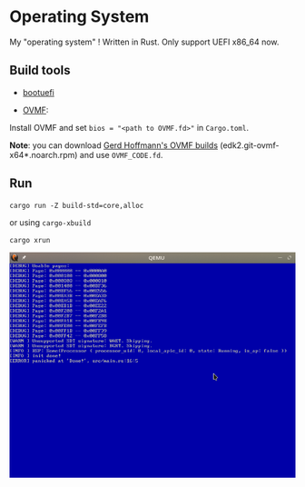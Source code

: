 # Operating System

My "operating system" ! Written in Rust. Only support UEFI x86_64 now.

## Build tools

- [bootuefi](https://github.com/12101111/bootuefi)

- [OVMF](https://github.com/tianocore/tianocore.github.io/wiki/OVMF):

Install OVMF and set `bios = "<path to OVMF.fd>"` in `Cargo.toml`.

**Note**: you can download [Gerd Hoffmann's OVMF builds](https://www.kraxel.org/repos/jenkins/edk2/) (edk2.git-ovmf-x64*.noarch.rpm) and use `OVMF_CODE.fd`.

## Run

```shell
cargo run -Z build-std=core,alloc
```

or using `cargo-xbuild`

```shell
cargo xrun
```

![os](./doc/os.png)
